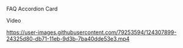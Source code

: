  FAQ Accordion Card

Video

https://user-images.githubusercontent.com/79253594/124307899-24325d80-db71-11eb-9d3b-7ba40dde53e3.mp4

